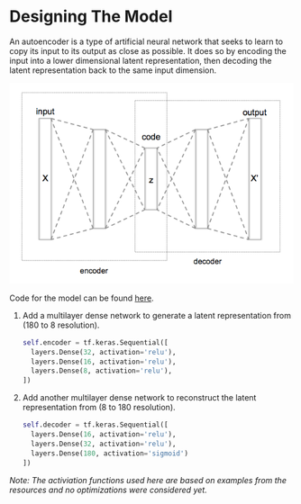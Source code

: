 # Designing The Model

An autoencoder is a type of artificial neural network that seeks to learn to copy its input to its output as close as possible. It does so by encoding the input into a lower dimensional latent representation, then decoding the latent representation back to the same input dimension.

![Autoencoder](./images/autoencoder.png "Autoencoder")

Code for the model can be found [here](../python//model.py).

1. Add a multilayer dense network to generate a latent representation from (180 to 8 resolution).
    ```python
    self.encoder = tf.keras.Sequential([
      layers.Dense(32, activation='relu'),
      layers.Dense(16, activation='relu'),
      layers.Dense(8, activation='relu'),
    ])
    ```

2. Add another multilayer dense network to reconstruct the latent representation from (8 to 180 resolution).
    ```python
    self.decoder = tf.keras.Sequential([
      layers.Dense(16, activation='relu'),
      layers.Dense(32, activation='relu'),
      layers.Dense(180, activation='sigmoid')
    ])
    ```
*Note: The activiation functions used here are based on examples from the resources and no optimizations were considered yet.*
